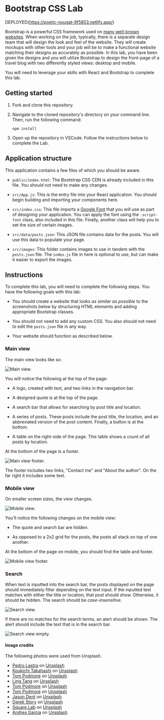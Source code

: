 # Bootstrap CSS Lab
DEPLOYED(https://poetic-nougat-9f5853.netlify.app/)

Bootstrap is a powerful CSS framework used on [many well-known websites](https://w3techs.com/technologies/overview/css_framework). When working on the job, typically, there is a separate design team that will design the look and feel of the website. They will create mockups with other tools and your job will be to make a functional website matching their designs as accurately as possible. In this lab, you have been given the designs and you will utilize Bootstrap to design the front-page of a travel blog with two differently styled views: desktop and mobile.

You will need to leverage your skills with React and Bootstrap to complete this lab.

## Getting started

1. Fork and clone this repository.

1. Navigate to the cloned repository's directory on your command line. Then, run the following command:

   ```
   npm install
   ```

1. Open up the repository in VSCode. Follow the instructions below to complete the Lab.

## Application structure

This application contains a few files of which you should be aware.

- `public/index.html`: The Bootstrap CSS CDN is already included in this file. You _should not_ need to make any changes.

- `src/App.js`: This is the entry file into your React application. You should begin building and importing your components here.

- `src/index.css`: This file imports a [Google Font](https://fonts.google.com/) that you will use as part of designing your application. You can apply the font using the `.script-font` class, also included in this file. Finally, another class will help you to set the size of certain images.

- `src/data/posts.json`: This JSON file contains data for the posts. You will use this data to populate your page.

- `src/images`: This folder contains images to use in tandem with the `posts.json` file. The `index.js` file in here is optional to use, but can make it easier to export the images.

## Instructions

To complete this lab, you will need to complete the following steps. You have the following goals with this lab:

- You should create a website that looks _as similar as possible_ to the screenshots below by structuring HTML elements and adding appropriate Bootstrap classes.

- You should not need to add any custom CSS. You also should not need to edit the `posts.json` file in any way.

- Your website should function as described below.

### Main view

The main view looks like so:

![Main view.](./docs/main-view.png)

You will notice the following at the top of the page:

- A logo, created with text, and two links in the navigation bar.

- A designed quote is at the top of the page.

- A search bar that allows for searching by post title and location.

- A series of posts. These posts include the post title, the location, and an abbreviated version of the post content. Finally, a button is at the bottom.

- A table on the right-side of the page. This table shows a count of all posts by location.

At the bottom of the page is a footer.

![Main view footer.](./docs/main-view-footer.png)

The footer includes two links, "Contact me" and "About the author". On the far right it includes some text.

### Mobile view

On smaller screen sizes, the view changes.

![Mobile view.](./docs/mobile-view.png)

You'll notice the following changes on the mobile view:

- The quote and search bar are hidden.

- As opposed to a 2x2 grid for the posts, the posts all stack on top of one another.

At the bottom of the page on mobile, you should find the table and footer.

![Mobile view footer.](./docs/mobile-view-footer.png)

### Search

When text is inputted into the search bar, the posts displayed on the page should immediately filter depending on the text input. If the inputted text matches with either the title or location, that post should show. Otherwise, it should be hidden. The search should be _case-insensitive._

![Search view.](./docs/search-view.png)

If there are no matches for the search terms, an alert should be shown. The alert should include the text that is in the search bar.

![Search view empty.](./docs/search-view-empty.png)

#### Image credits

The following photos were used from Unsplash.

- <a href="https://unsplash.com/es/@peterlaster?utm_source=unsplash&utm_medium=referral&utm_content=creditCopyText">Pedro Lastra</a> on <a href="https://unsplash.com/wallpapers/travel/city?utm_source=unsplash&utm_medium=referral&utm_content=creditCopyText">Unsplash</a>
- <a href="https://unsplash.com/ko/@koukichi_t?utm_source=unsplash&utm_medium=referral&utm_content=creditCopyText">Koukichi Takahashi</a> on <a href="https://unsplash.com/wallpapers/travel/city?utm_source=unsplash&utm_medium=referral&utm_content=creditCopyText">Unsplash</a>
- <a href="https://unsplash.com/@tompodmore86?utm_source=unsplash&utm_medium=referral&utm_content=creditCopyText">Tom Podmore</a> on <a href="https://unsplash.com/wallpapers/travel/city?utm_source=unsplash&utm_medium=referral&utm_content=creditCopyText">Unsplash</a>
- <a href="https://unsplash.com/@linglivestolaugh?utm_source=unsplash&utm_medium=referral&utm_content=creditCopyText">Ling Tang</a> on <a href="https://unsplash.com/wallpapers/travel/city?utm_source=unsplash&utm_medium=referral&utm_content=creditCopyText">Unsplash</a>
- <a href="https://unsplash.com/@tompodmore86?utm_source=unsplash&utm_medium=referral&utm_content=creditCopyText">Tom Podmore</a> on <a href="https://unsplash.com/wallpapers/travel/city?utm_source=unsplash&utm_medium=referral&utm_content=creditCopyText">Unsplash</a>
- <a href="https://unsplash.com/@tompodmore86?utm_source=unsplash&utm_medium=referral&utm_content=creditCopyText">Tom Podmore</a> on <a href="https://unsplash.com/wallpapers/travel/city?utm_source=unsplash&utm_medium=referral&utm_content=creditCopyText">Unsplash</a>
- <a href="https://unsplash.com/@jdent?utm_source=unsplash&utm_medium=referral&utm_content=creditCopyText">Jason Dent</a> on <a href="https://unsplash.com/wallpapers/travel/city?utm_source=unsplash&utm_medium=referral&utm_content=creditCopyText">Unsplash</a>
- <a href="https://unsplash.com/@derekstory?utm_source=unsplash&utm_medium=referral&utm_content=creditCopyText">Derek Story</a> on <a href="https://unsplash.com/wallpapers/travel/city?utm_source=unsplash&utm_medium=referral&utm_content=creditCopyText">Unsplash</a>
- <a href="https://unsplash.com/@squarelab?utm_source=unsplash&utm_medium=referral&utm_content=creditCopyText">Square Lab</a> on <a href="https://unsplash.com/wallpapers/travel/city?utm_source=unsplash&utm_medium=referral&utm_content=creditCopyText">Unsplash</a>
- <a href="https://unsplash.com/@andresgarcia?utm_source=unsplash&utm_medium=referral&utm_content=creditCopyText">Andres Garcia</a> on <a href="https://unsplash.com/wallpapers/travel/city?utm_source=unsplash&utm_medium=referral&utm_content=creditCopyText">Unsplash</a>
